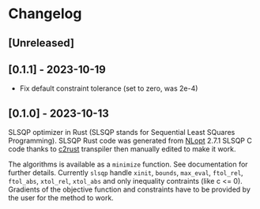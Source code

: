 # Changelog

## [Unreleased]

## [0.1.1] - 2023-10-19

* Fix default constraint tolerance (set to zero, was 2e-4) 

## [0.1.0] - 2023-10-13

SLSQP optimizer in Rust (SLSQP stands for Sequential Least SQuares Programming). 
SLSQP Rust code was generated from [NLopt](https://github.com/stevengj/nlopt) 2.7.1 SLSQP C code thanks 
to [c2rust](https://github.com/immunant/c2rust) transpiler then manually edited to make it work.

The algorithms is available as a `minimize` function. See documentation for further details.
Currently `slsqp` handle `xinit`, `bounds`, `max_eval`, `ftol_rel`, `ftol_abs`, `xtol_rel`, `xtol_abs` 
and only inequality contraints (like c <= 0). 
Gradients of the objective function and constraints have to be provided by the user for the method to work. 
